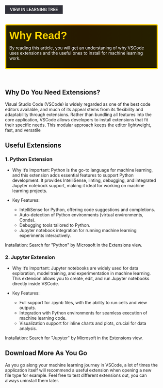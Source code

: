 <br>
<a href='/learning-tree?node=11' style='
    background-color: #31313a;
    color: gainsboro;
    padding: 6px 16px;
    border: none
    border-radius: 4px;
    text-transform: uppercase;
    font-family: "Roboto", sans-serif;
    font-size: 1em;
    font-weight: bold;
    cursor: pointer;
    text-decoration: none;
    display: inline-block;'
>
  View in Learning Tree
</a>

<br>
<br>
<br>

<div style='
  position: relative;
  padding: 10px; 
  border-radius: 5px;
  background-color: rgba(0, 0, 0, 0.85); 
  border: 4px solid transparent;
  background-image: linear-gradient(90deg, rgba(0, 0, 0, 0.85), rgba(0, 0, 0, 0.85)), linear-gradient(90deg, gold, orange, gold);
  background-origin: border-box;
  background-clip: padding-box, border-box;
'>

<svg width='200' height='50' style='display: block; margin-bottom: 5px;'>
  <text x='0' y='35' font-size='35' font-family='Arial' font-weight='bold' fill='gold'>
    Why Read?
    <animate attributeName='fill' values='gold; orange; gold' dur='3s' repeatCount='indefinite' />
  </text>
</svg>

<p style='color: white; margin-top: 2px;'>By reading this article, you will get an understaning of why VSCode uses extensions and the useful ones to install for machine learning work.  
</p>

</div>

<br/>

<br/>

## Why Do You Need Extensions?
Visual Studio Code (VSCode) is widely regarded as one of the best code editors available, and much of its appeal stems from its flexibility and adaptability through extensions. Rather than bundling all features into the core application, VSCode allows developers to install extensions that fit their specific needs. This modular approach keeps the editor lightweight, fast, and versatile

## Useful Extensions

### 1. Python Extension
- Why It’s Important: Python is the go-to language for machine learning, and this extension adds essential features to support Python development. It provides IntelliSense, linting, debugging, and integrated Jupyter notebook support, making it ideal for working on machine learning projects.

- Key Features:
    - IntelliSense for Python, offering code suggestions and completions.
    - Auto-detection of Python environments (virtual environments, Conda).
    - Debugging tools tailored to Python.
    - Jupyter notebook integration for running machine learning experiments interactively.

Installation: Search for "Python" by Microsoft in the Extensions view.


### 2. Jupyter Extension
- Why It’s Important: Jupyter notebooks are widely used for data exploration, model training, and experimentation in machine learning. This extension allows you to create, edit, and run Jupyter notebooks directly inside VSCode.

- Key Features:
    - Full support for .ipynb files, with the ability to run cells and view outputs.
    - Integration with Python environments for seamless execution of machine learning code.
    - Visualization support for inline charts and plots, crucial for data analysis.

Installation: Search for "Jupyter" by Microsoft in the Extensions view.



## Download More As You Go
As you go along your machine learning journey in VSCode, a lot of times the application itself will recommend a useful extension when opening a new file type for example. Feel free to test different extensions out, you can always uninstall them later. 